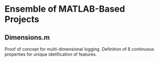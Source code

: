 # Ensemble of MATLAB-Based Projects

## Dimensions.m
Proof of concept for multi-dimensional logging. Definition of 8 continuous properties for unique idetification of features.
